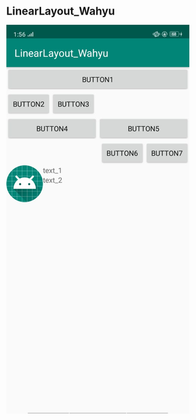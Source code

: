 # LinearLayout_Wahyu
![alt text](https://github.com/wahyuutami/LinearLayout_Wahyu/blob/master/1.jpeg)
